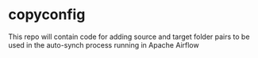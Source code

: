 # copyconfig

This repo will contain code for adding source and target folder pairs to be used in the auto-synch process running in Apache Airflow
